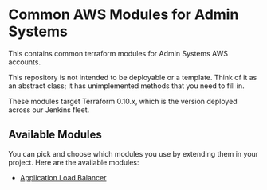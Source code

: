 # Common AWS Modules for Admin Systems
This contains common terraform modules for Admin Systems AWS accounts.

This repository is not intended to be deployable or a template. Think of it as an abstract class; it has unimplemented methods that you need to fill in.

These modules target Terraform 0.10.x, which is the version deployed across our Jenkins fleet.

## Available Modules
You can pick and choose which modules you use by extending them in your project. Here are the available modules:

- [Application Load Balancer](./alb)